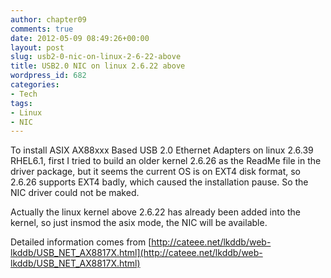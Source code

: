 ```yaml
---
author: chapter09
comments: true
date: 2012-05-09 08:49:26+00:00
layout: post
slug: usb2-0-nic-on-linux-2-6-22-above
title: USB2.0 NIC on linux 2.6.22 above
wordpress_id: 682
categories:
- Tech
tags:
- Linux
- NIC
---
```


To install ASIX AX88xxx Based USB 2.0 Ethernet Adapters on linux 2.6.39 RHEL6.1, first I tried to build an older kernel 2.6.26 as the ReadMe file in the driver package, but it seems the current OS is on EXT4 disk format, so 2.6.26 supports EXT4 badly, which caused the installation pause. So the NIC driver could not be maked.

Actually the linux kernel above 2.6.22 has already been added into the kernel, so just insmod the asix mode, the NIC will be available.

Detailed information comes from [http://cateee.net/lkddb/web-lkddb/USB_NET_AX8817X.html](http://cateee.net/lkddb/web-lkddb/USB_NET_AX8817X.html)


